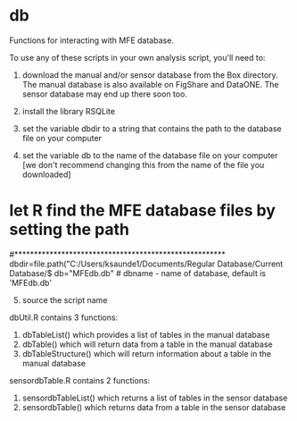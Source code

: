 # db
Functions for interacting with MFE database. 

To use any of these scripts in your own analysis script, you'll need to:

1. download the manual and/or sensor database from the Box directory. The manual database is also available on FigShare and DataONE. The sensor database may end up there soon too.

2. install the library RSQLite

3. set the variable dbdir to a string that contains the path to the database file on your computer

4. set the variable db to the name of the database file on your computer [we don't recommend changing this from the name of the file you downloaded]

# let R find the MFE database files by setting the path
#******************************************************
dbdir=file.path("C:/Users/ksaunde1/Documents/Regular Database/Current Database/$
db="MFEdb.db"  # dbname - name of database, default is 'MFEdb.db'

5. source the script name


dbUtil.R contains 3 functions:
1. dbTableList() which provides a list of tables in the manual database
2. dbTable() which will return data from a table in the manual database
3. dbTableStructure() which will return information about a table in the manual database

sensordbTable.R contains 2 functions: 
1. sensordbTableList() which returns a list of tables in the sensor database
2. sensordbTable() which returns data from a table in the sensor database
